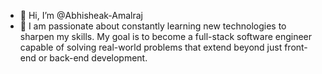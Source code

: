 - 👋 Hi, I’m @Abhisheak-Amalraj
- 👀 I am passionate about constantly learning new technologies to sharpen my skills. My goal is to become a full-stack software engineer capable of solving real-world problems that extend beyond just front-end or back-end development.

<!---
Abhisheak-Amalraj/Abhisheak-Amalraj is a ✨ special ✨ repository because its `README.md` (this file) appears on your GitHub profile.
You can click the Preview link to take a look at your changes.
--->
